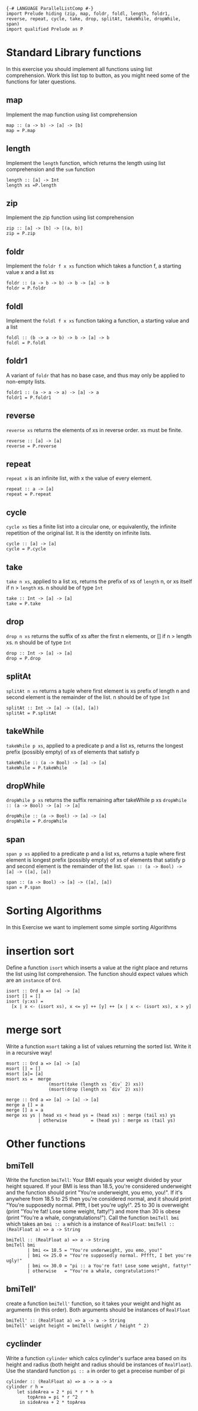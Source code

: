 ```
{-# LANGUAGE ParallelListComp #-}
import Prelude hiding (zip, map, foldr, foldl, length, foldr1, reverse, repeat, cycle, take, drop, splitAt, takeWhile, dropWhile, span)
import qualified Prelude as P
```

# Standard Library functions
In this exercise you should implement all functions
using list comprehension. 
Work this list top to button, as you might need some of the functions for later questions.

## map
Implement the map function using list comprehension
```
map :: (a -> b) -> [a] -> [b]
map = P.map
```

## length
Implement the `length` function, which returns the length
using list comprehension and the `sum` function
```
length :: [a] -> Int
length xs =P.length
```

## zip
Implement the zip function using list comprehension
```
zip :: [a] -> [b] -> [(a, b)]
zip = P.zip
```
## foldr
Implement the `foldr f x xs` function which takes a function f, a starting value x  and a list xs
```
foldr :: (a -> b -> b) -> b -> [a] -> b
foldr = P.foldr
```

## foldl
Implement the `foldl f x xs` function taking a function, a starting value and a list
```
foldl :: (b -> a -> b) -> b -> [a] -> b 
foldl = P.foldl
```

## foldr1
A variant of `foldr` that has no base case, and thus may only be applied to non-empty lists.
```
foldr1 :: (a -> a -> a) -> [a] -> a 
foldr1 = P.foldr1
```
## reverse
`reverse xs` returns the elements of xs in reverse order. xs must be finite.
```
reverse :: [a] -> [a] 
reverse = P.reverse
```

## repeat
`repeat x` is an infinite list, with x the value of every element.
```
repeat :: a -> [a]
repeat = P.repeat
```

## cycle
`cycle xs` ties a finite list into a circular one, or equivalently, the infinite repetition of the original list. It is the identity on infinite lists.
```
cycle :: [a] -> [a] 
cycle = P.cycle
```

## take
`take n xs`, applied to a list xs, returns the prefix of xs of `length` n, or xs itself if n > `length` xs.
n should be of type `Int`
```
take :: Int -> [a] -> [a] 
take = P.take
```

## drop 
`drop n xs` returns the suffix of xs after the first n elements, or [] if n > length xs.
n should be of type `Int`
```
drop :: Int -> [a] -> [a]
drop = P.drop
```

## splitAt
`splitAt n xs` returns a tuple where first element is xs prefix of length n and second element is the remainder of the list.
n should be of type `Int`
```
splitAt :: Int -> [a] -> ([a], [a]) 
splitAt = P.splitAt
```

## takeWhile
`takeWhile p xs`, applied to a predicate p and a list xs, returns the longest prefix (possibly empty) of xs of elements that satisfy p
```
takeWhile :: (a -> Bool) -> [a] -> [a]
takeWhile = P.takeWhile
```

## dropWhile
`dropWhile p xs` returns the suffix remaining after takeWhile p xs
`dropWhile :: (a -> Bool) -> [a] -> [a] `
```
dropWhile :: (a -> Bool) -> [a] -> [a] 
dropWhile = P.dropWhile
```

## span
`span p xs` applied to a predicate p and a list xs, returns a tuple where first element is longest prefix (possibly empty) of xs of elements that satisfy p and second element is the remainder of the list.
`span :: (a -> Bool) -> [a] -> ([a], [a])` 
```
span :: (a -> Bool) -> [a] -> ([a], [a])
span = P.span
```



# Sorting Algorithms
In this Exercise we want to implement some simple sorting 
Algorithms
# insertion sort
Define a function `isort` which inserts a value at the right place 
and returns the list using list comprehension. The function should expect values which are an `instance` 
of `Ord`.
``` 
isort :: Ord a => [a] -> [a]
isort [] = []
isort (y:xs) = 
  [x | x <- (isort xs), x <= y] ++ [y] ++ [x | x <- (isort xs), x > y]
```

# merge sort
Write a function `msort` taking a list of values 
returning the sorted list. Write it in a recursive way!

```
msort :: Ord a => [a] -> [a]
msort [] = []
msort [a]= [a]
msort xs =  merge
                (msort(take (length xs `div` 2) xs))
                (msort(drop (length xs `div` 2) xs))

merge :: Ord a => [a] -> [a] -> [a]
merge a [] = a
merge [] a = a
merge xs ys | head xs < head ys = (head xs) : merge (tail xs) ys
            | otherwise         = (head ys) : merge xs (tail ys)   
```

# Other functions

## bmiTell
Write the function `bmiTell`:
Your BMI equals your weight divided by your height squared. If your BMI is less than 18.5, you're considered underweight and the function should print "You're underweight, you emo, you!". If it's anywhere from 18.5 to 25 then you're considered normal, and it should print "You're supposedly normal. Pffft, I bet you're ugly!". 25 to 30 is overweight (print "You're fat! Lose some weight, fatty!") and more than 30 is obese (print  "You're a whale, congratulations!"). Call the function `bmiTell bmi` which takes an `bmi :: a` which is a instance of `RealFloat`: 
`bmiTell :: (RealFloat a) => a -> String`
```
bmiTell :: (RealFloat a) => a -> String  
bmiTell bmi  
        | bmi <= 18.5 = "You're underweight, you emo, you!"  
        | bmi <= 25.0 = "You're supposedly normal. Pffft, I bet you're ugly!"  
        | bmi <= 30.0 = "pi :: a You're fat! Lose some weight, fatty!"  
        | otherwise   = "You're a whale, congratulations!"  
```

## bmiTell'
create a function `bmiTell'` function, so it takes your weight and hight as arguments (in this order). Both arguments should be instances of `RealFloat`
```
bmiTell' :: (RealFloat a) => a -> a -> String
bmiTell' weight height = bmiTell (weight / height ^ 2)
```

## cyclinder
Write a function `cylinder` which calcs cylinder's surface area based on its height and radius (both height and radius should be instances of `RealFloat`). Use the standard function `pi :: a` in order to get a preceise number of pi 
```
cylinder :: (RealFloat a) => a -> a -> a  
cylinder r h = 
    let sideArea = 2 * pi * r * h  
        topArea = pi * r ^2  
     in sideArea + 2 * topArea  
```
